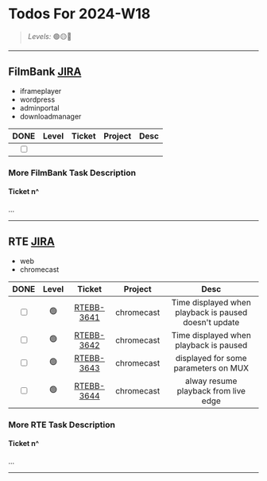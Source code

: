 # Todos For 2024-W18

> _Levels:_ 🟢🟡🔴

---

## FilmBank [JIRA](https://fincons.atlassian.net/jira/software/projects/DDS/boards/9/timeline)

- iframeplayer
- wordpress
- adminportal
- downloadmanager

|                     DONE                      | Level | Ticket | Project | Desc |
| :-------------------------------------------: | :---: | :----: | :-----: | :--: |
| <input type="checkbox" unchecked id="b5a2b9"> |       |  []()  |         |      |

### More FilmBank Task Description

#### Ticket n^

...

---

## RTE [JIRA](https://ott-jira.finconsgroup.com/secure/RapidBoard.jspa?rapidView=1&projectKey=RTEBB&view=planning.nodetail&quickFilter=1)

- web
- chromecast

|                     DONE                      | Level |                              Ticket                               |  Project   |                         Desc                          |
| :-------------------------------------------: | :---: | :---------------------------------------------------------------: | :--------: | :---------------------------------------------------: |
| <input type="checkbox" unchecked id="03dafa"> |  🟢   | [RTEBB-3641](https://ott-jira.finconsgroup.com/browse/RTEBB-3641) | chromecast | Time displayed when playback is paused doesn't update |
| <input type="checkbox" unchecked id="64f445"> |  🟢   | [RTEBB-3642](https://ott-jira.finconsgroup.com/browse/RTEBB-3642) | chromecast |        Time displayed when playback is paused         |
| <input type="checkbox" unchecked id="2fa507"> |  🟢   | [RTEBB-3643](https://ott-jira.finconsgroup.com/browse/RTEBB-3643) | chromecast |         displayed for some parameters on MUX          |
| <input type="checkbox" unchecked id="472907"> |  🟢   | [RTEBB-3644](https://ott-jira.finconsgroup.com/browse/RTEBB-3644) | chromecast |         alway resume playback from live edge          |

### More RTE Task Description

#### Ticket n^

...

---
